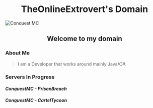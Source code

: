 <h1 align="center">TheOnlineExtrovert's Domain</h1>

![Conquest MC](https://cdn.discordapp.com/attachments/1096367586188460032/1143018784559484928/1920.jpg?ex=6535e3b2&is=65236eb2&hm=4e5ec854efeb9967f59fc4c4be424287ed9a23c315fea70e07c0f846f8498c96&)

<h2 align="center">Welcome to my domain</h2>

<h3 align="left">About Me</h3>

> I am a Developer that works around mainly Java/C#.

<h3 align="left">Servers In Progress</h3>

#### *ConquestMC - PrisonBreach*
#### *ConquestMC - CartelTycoon*
